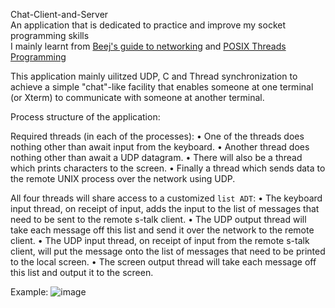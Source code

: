 Chat-Client-and-Server<br />
An application that is dedicated to practice and improve my socket programming skills <br />
I mainly learnt from [Beej's guide to networking](https://beej.us/guide/bgnet/) and [POSIX Threads Programming](https://hpc-tutorials.llnl.gov/posix/) <br />


This application mainly uilitzed UDP, C and Thread synchronization to achieve a simple "chat"-like facility that enables
someone at one terminal (or Xterm) to communicate with someone at another terminal. <br />

Process structure of the application: <br />

Required threads (in each of the processes):
• One of the threads does nothing other than await input from the keyboard.
• Another thread does nothing other than await a UDP datagram.
• There will also be a thread which prints characters to the screen.
• Finally a thread which sends data to the remote UNIX process over the network using
UDP.


All four threads will share access to a customized `list ADT`:
• The keyboard input thread, on receipt of input, adds the input to the list of messages
that need to be sent to the remote s-talk client.
• The UDP output thread will take each message off this list and send it over the network
to the remote client.
• The UDP input thread, on receipt of input from the remote s-talk client, will put the
message onto the list of messages that need to be printed to the local screen.
• The screen output thread will take each message off this list and output it to the screen. 


Example:
![image](https://github.com/suke404/Chat-Client-and-Server/assets/85700523/3745ed8b-9d5b-44f7-8d90-fdc877366669)
